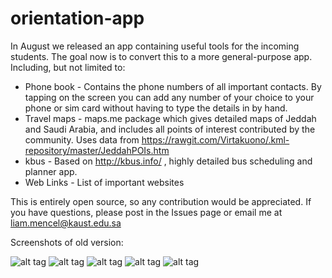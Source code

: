 # orientation-app

In August we released an app containing useful tools for the incoming students. The goal now is to convert this to a more general-purpose app. Including, but not limited to:

- Phone book - Contains the phone numbers of all important contacts. By tapping on the screen you can add any number of your choice to your phone or sim card without having to type the details in by hand.
- Travel maps - maps.me package which gives detailed maps of Jeddah and Saudi Arabia, and includes all points of interest contributed by the community. Uses data from https://rawgit.com/Virtakuono/.kml-repository/master/JeddahPOIs.htm
- kbus - Based on http://kbus.info/ , highly detailed bus scheduling and planner app.
- Web Links - List of important websites

This is entirely open source, so any contribution would be appreciated. If you have questions, please post in the Issues page or email me at liam.mencel@kaust.edu.sa

Screenshots of old version:

![alt tag](https://cloud.githubusercontent.com/assets/7933725/9691804/84607a64-534d-11e5-81a0-6e1979ad845c.png)
![alt tag](https://cloud.githubusercontent.com/assets/7933725/9691744/358d6956-534d-11e5-8f12-c62897fcfd9c.png)
![alt tag](https://cloud.githubusercontent.com/assets/7933725/9691745/358ed232-534d-11e5-9cec-777a754f6d03.png)
![alt tag](https://cloud.githubusercontent.com/assets/7933725/9691746/35916150-534d-11e5-8a08-5efded62049a.png)
![alt tag](https://cloud.githubusercontent.com/assets/7933725/9691747/359446e0-534d-11e5-838b-9c4e9f734063.png)


